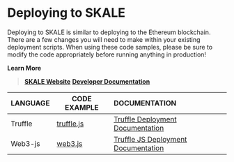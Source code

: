 
# Deploying to SKALE

Deploying to SKALE is similar to deploying to the Ethereum blockchain. There are a few changes you will need to make within your existing deployment scripts. When using these code samples, please be sure to modify the code appropriately before running anything in production!

**Learn More**
> **[SKALE Website](https://skalelabs.com/)**
> **[Developer Documentation](https://developers.skalelabs.com/)**

LANGUAGE | CODE EXAMPLE | DOCUMENTATION |
--- | --- |:---  | 
Truffle | [truffle.js](truffle/truffle.js) | [Truffle Deployment Documentation](https://developers.skalelabs.com/code-samples#truffle-deployment ) |
Web3-js | [web3.js](web3-js) | [Truffle JS Deployment Documentation](https://developers.skalelabs.com/code-samples#node-deployment ) 